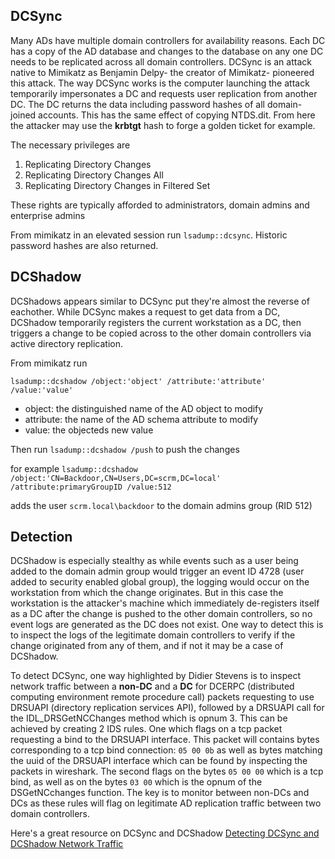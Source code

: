 DCSync
------

Many ADs have multiple domain controllers for availability reasons. Each DC has a copy of the AD database and changes to the database on any one DC needs to be replicated across all domain controllers. DCSync is an attack native to Mimikatz as Benjamin Delpy- the creator of Mimikatz- pioneered this attack. The way DCSync works is the computer launching the attack temporarily impersonates a DC and requests user replication from another DC. The DC returns the data including password hashes of all domain-joined accounts. This has the same effect of copying NTDS.dit. From here the attacker may use the __krbtgt__ hash to forge a golden ticket for example.

The necessary privileges are
1. Replicating Directory Changes
2. Replicating Directory Changes All
3. Replicating Directory Changes in Filtered Set

These rights are typically afforded to administrators, domain admins and enterprise admins

From mimikatz in an elevated session run `lsadump::dcsync`. Historic password hashes are also returned.

DCShadow
--------
DCShadows appears similar to DCSync put they're almost the reverse of eachother. While DCSync makes a request to get data from a DC, DCShadow temporarily registers the current workstation as a DC, then triggers a change to be copied across to the other domain controllers via active directory replication.

From mimikatz run

`lsadump::dcshadow /object:'object' /attribute:'attribute' /value:'value'`
- object: the distinguished name of the AD object to modify
- attribute: the name of the AD schema attribute to modify
- value: the objecteds new value

Then run
`lsadump::dcshadow /push` 
to push the changes

for example
`lsadump::dcshadow /object:'CN=Backdoor,CN=Users,DC=scrm,DC=local' /attribute:primaryGroupID /value:512`

adds the user `scrm.local\backdoor` to the domain admins group (RID 512)


Detection
---------

DCShadow is especially stealthy as while events such as a user being added to the domain admin group would trigger an event ID 4728 (user added to security enabled global group), the logging would occur on the workstation from which the change originates. But in this case the workstation is the attacker's machine which immediately de-registers itself as a DC after the change is pushed to the other domain controllers, so no event logs are generated as the DC does not exist. One way to detect this is to inspect the logs of the legitimate domain controllers to verify if the change originated from any of them, and if not it may be a case of DCShadow.  

To detect DCSync, one way highlighted by Didier Stevens is to inspect network traffic between a **non-DC** and a **DC** for DCERPC (distributed computing environment remote procedure call) packets requesting to use DRSUAPI (directory replication services API), followed by a DRSUAPI call for the IDL_DRSGetNCChanges method which is opnum 3. This can be achieved by creating 2 IDS rules. One which flags on a tcp packet requesting a bind to the DRSUAPI interface. This packet will contains bytes corresponding to a tcp bind connection: `05 00 0b` as well as bytes matching the uuid of the DRSUAPI interface which can be found by inspecting the packets in wireshark. The second flags on the bytes `05 00 00` which is a tcp bind, as well as on the bytes `03 00` which is the opnum of the DSGetNCchanges function. The key is to monitor between non-DCs and DCs as these rules will flag on legitimate AD replication traffic between two domain controllers. 



Here's a great resource on DCSync and DCShadow
<a href="https://www.youtube.com/watch?v=SOr_G8oOstc&t=3037s">Detecting DCSync and DCShadow Network Traffic
</a>
